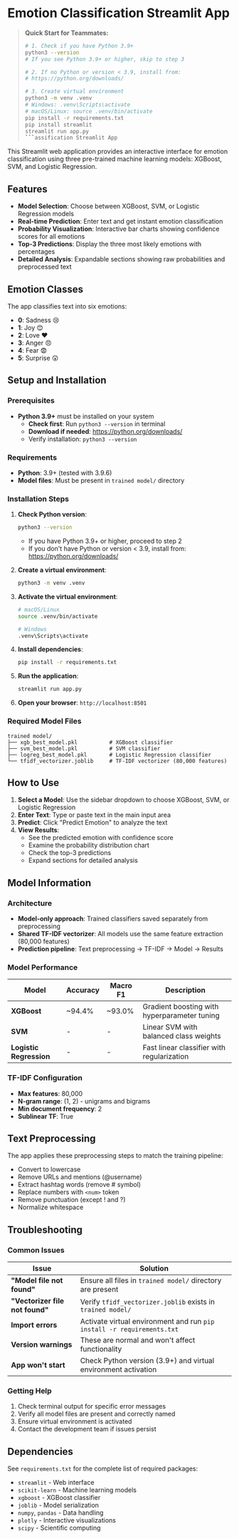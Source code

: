 # Emotion Classification Streamlit App

> **Quick Start for Teammates:**
> ```bash
> # 1. Check if you have Python 3.9+
> python3 --version
> # If you see Python 3.9+ or higher, skip to step 3
> 
> # 2. If no Python or version < 3.9, install from:
> # https://python.org/downloads/
> 
> # 3. Create virtual environment
> python3 -m venv .venv
> # Windows: .venv\Scripts\activate
> # macOS/Linux: source .venv/bin/activate
> pip install -r requirements.txt
> pip install streamlit
> streamlit run app.py
> ```assification Streamlit App


This Streamlit web application provides an interactive interface for emotion classification using three pre-trained machine learning models: XGBoost, SVM, and Logistic Regression.

## Features

- **Model Selection**: Choose between XGBoost, SVM, or Logistic Regression models
- **Real-time Prediction**: Enter text and get instant emotion classification
- **Probability Visualization**: Interactive bar charts showing confidence scores for all emotions
- **Top-3 Predictions**: Display the three most likely emotions with percentages
- **Detailed Analysis**: Expandable sections showing raw probabilities and preprocessed text

## Emotion Classes

The app classifies text into six emotions:
- **0**: Sadness 😢
- **1**: Joy 😊
- **2**: Love ❤️
- **3**: Anger 😠
- **4**: Fear 😨
- **5**: Surprise 😲

## Setup and Installation

### Prerequisites
- **Python 3.9+** must be installed on your system
  - **Check first**: Run `python3 --version` in terminal
  - **Download if needed**: https://python.org/downloads/
  - Verify installation: `python3 --version`

### Requirements
- **Python**: 3.9+ (tested with 3.9.6)
- **Model files**: Must be present in `trained model/` directory

### Installation Steps

1. **Check Python version**:
   ```bash
   python3 --version
   ```
   - If you have Python 3.9+ or higher, proceed to step 2
   - If you don't have Python or version < 3.9, install from: https://python.org/downloads/

2. **Create a virtual environment**:
   ```bash
   python3 -m venv .venv
   ```

2. **Activate the virtual environment**:
   ```bash
   # macOS/Linux
   source .venv/bin/activate
   
   # Windows
   .venv\Scripts\activate
   ```

3. **Install dependencies**:
   ```bash
   pip install -r requirements.txt
   ```

4. **Run the application**:
   ```bash
   streamlit run app.py
   ```

5. **Open your browser**: `http://localhost:8501`

### Required Model Files
```
trained model/
├── xgb_best_model.pkl          # XGBoost classifier
├── svm_best_model.pkl          # SVM classifier  
├── logreg_best_model.pkl       # Logistic Regression classifier
└── tfidf_vectorizer.joblib     # TF-IDF vectorizer (80,000 features)
```

## How to Use

1. **Select a Model**: Use the sidebar dropdown to choose XGBoost, SVM, or Logistic Regression
2. **Enter Text**: Type or paste text in the main input area
3. **Predict**: Click "Predict Emotion" to analyze the text
4. **View Results**: 
   - See the predicted emotion with confidence score
   - Examine the probability distribution chart
   - Check the top-3 predictions
   - Expand sections for detailed analysis

## Model Information

### Architecture
- **Model-only approach**: Trained classifiers saved separately from preprocessing
- **Shared TF-IDF vectorizer**: All models use the same feature extraction (80,000 features)
- **Prediction pipeline**: Text preprocessing → TF-IDF → Model → Results

### Model Performance
| Model | Accuracy | Macro F1 | Description |
|-------|----------|----------|-------------|
| **XGBoost** | ~94.4% | ~93.0% | Gradient boosting with hyperparameter tuning |
| **SVM** | - | - | Linear SVM with balanced class weights |
| **Logistic Regression** | - | - | Fast linear classifier with regularization |

### TF-IDF Configuration
- **Max features**: 80,000
- **N-gram range**: (1, 2) - unigrams and bigrams  
- **Min document frequency**: 2
- **Sublinear TF**: True

## Text Preprocessing

The app applies these preprocessing steps to match the training pipeline:
- Convert to lowercase
- Remove URLs and mentions (@username)
- Extract hashtag words (remove # symbol)
- Replace numbers with `<num>` token
- Remove punctuation (except ! and ?)
- Normalize whitespace

## Troubleshooting

### Common Issues

| Issue | Solution |
|-------|----------|
| **"Model file not found"** | Ensure all files in `trained model/` directory are present |
| **"Vectorizer file not found"** | Verify `tfidf_vectorizer.joblib` exists in `trained model/` |
| **Import errors** | Activate virtual environment and run `pip install -r requirements.txt` |
| **Version warnings** | These are normal and won't affect functionality |
| **App won't start** | Check Python version (3.9+) and virtual environment activation |

### Getting Help
1. Check terminal output for specific error messages
2. Verify all model files are present and correctly named
3. Ensure virtual environment is activated
4. Contact the development team if issues persist

## Dependencies

See `requirements.txt` for the complete list of required packages:
- `streamlit` - Web interface
- `scikit-learn` - Machine learning models
- `xgboost` - XGBoost classifier
- `joblib` - Model serialization
- `numpy`, `pandas` - Data handling
- `plotly` - Interactive visualizations
- `scipy` - Scientific computing
